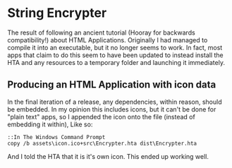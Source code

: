 # String Encrypter
The result of following an ancient tutorial (Hooray for backwards compatibility!) about HTML Applications. Originally I had managed to compile it into an executable, but it no longer seems to work. In fact, most apps that claim to do this seem to have been updated to instead install the HTA and any resources to a temporary folder and launching it immediately.

## Producing an HTML Application with icon data
In the final iteration of a release, any dependencies, within reason, should be embedded. In my opinion this includes icons, but it can't be done for "plain text" apps, so I appended the icon onto the file (instead of embedding it within), Like so:
```batch
::In The Windows Command Prompt
copy /b assets\icon.ico+src\Encrypter.hta dist\Encrypter.hta
```
And I told the HTA that it is it's own icon. This ended up working well.